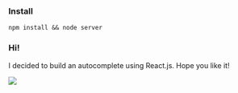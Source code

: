 ### Install

```
npm install && node server
```

### Hi!

I decided to build an autocomplete using React.js. Hope you like it!

<img src="http://i.imgur.com/aesdvz0.png">
